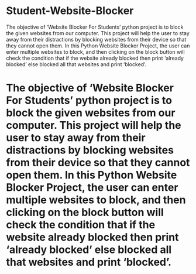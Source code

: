 # Student-Website-Blocker
The objective of ‘Website Blocker For Students’ python project is to block the given websites from our computer. This project will help the user to stay away from their distractions by blocking websites from their device so that they cannot open them. In this Python Website Blocker Project, the user can enter multiple websites to block, and then clicking on the block button will check the condition that if the website already blocked then print ‘already blocked’ else blocked all that websites and print ‘blocked’.
# The objective of ‘Website Blocker For Students’ python project is to block the given websites from our computer. This project will help the user to stay away from their distractions by blocking websites from their device so that they cannot open them. In this Python Website Blocker Project, the user can enter multiple websites to block, and then clicking on the block button will check the condition that if the website already blocked then print ‘already blocked’ else blocked all that websites and print ‘blocked’.

